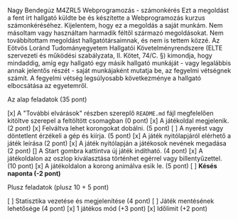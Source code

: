 Nagy Bendegúz
M4ZRL5
Webprogramozás - számonkérés
Ezt a megoldást a fent írt hallgató küldte be és készítette a Webprogramozás kurzus számonkéréséhez.
Kijelentem, hogy ez a megoldás a saját munkám. Nem másoltam vagy használtam harmadik féltől 
származó megoldásokat. Nem továbbítottam megoldást hallgatótársaimnak, és nem is tettem közzé. 
Az Eötvös Loránd Tudományegyetem Hallgatói Követelményrendszere 
(ELTE szervezeti és működési szabályzata, II. Kötet, 74/C. §) kimondja, hogy mindaddig, 
amíg egy hallgató egy másik hallgató munkáját - vagy legalábbis annak jelentős részét - 
saját munkájaként mutatja be, az fegyelmi vétségnek számít. 
A fegyelmi vétség legsúlyosabb következménye a hallgató elbocsátása az egyetemről.

Az alap feladatok (35 pont)

[x] A "További elvárások" részben szereplő `README.md` fájl megfelelően kitöltve szerepel a feltöltött csomagban (0 pont)
[x] A játékoldal megjelenik. (2 pont)
[x] Felváltva lehet korongokat dobálni. (5 pont)
[ ] A nyerést vagy döntetlent érzékeli a gép és kiírja. (5 pont)
[x] A játék nyitólapjáról elérhető a játék leírása (2 pont)
[x] A játék nyitólapján a játékosok nevének megadása (2 pont)
[] A Start gombra kattintva új játék indítható. (4 pont)
[x] A játékoldalon az oszlop kiválasztása történhet egérrel vagy billentyűzettel. (10 pont)
[x] A játékoldalon a korong animálva esik le. (5 pont)
[ ] **Késés naponta (-2 pont)**

Plusz feladatok (plusz 10 + 5 pont)

[ ] Statisztika vezetése és megjelenítése (4 pont)
[ ] Játék mentésének lehetősége (4 pont)
[x] 1 játékos mód (+3 pont)
[x] Időlimit (+2 pont)